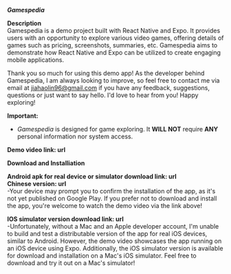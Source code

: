 <b><i>Gamespedia</i></b>

<b>Description</b><br/>
Gamespedia is a demo project built with React Native and Expo. It provides users with an opportunity to explore various video games, offering details of games such as pricing, screenshots, summaries, etc. Gamespedia aims to demonstrate how React Native and Expo can be utilized to create engaging mobile applications.


Thank you so much for using this demo app! As the developer behind Gamespedia, I am always looking to improve, so feel free to contact me via email at jiahaolin96@gmail.com if
you have any feedback, suggestions, questions or just want to say hello. I'd love to hear from you! Happy exploring!

<b>Important:</b>
 - <i>Gamespedia</i> is designed for game exploring. It <b>WILL NOT</b> require <b>ANY</b> personal information nor system access.

<b>Demo video link: url</b>

<b>Download and Installiation</b></br>

<b>Android apk for real device or simulator download link: url </b></br>
<b>Chinese version: url</b>
	<br/>	-Your device may prompt you to confirm the installation of the app, as it's not yet published on Google Play. If you prefer not to download and install the app, you're welcome to watch the demo video via the link above!

<b>IOS simulator version download link: url</b><br/>
  	-Unfortunately, without a Mac and an Apple developer account, I'm unable to build and test a distributable version of the app for real iOS devices, similar to Android. However, the demo video showcases the app running on an iOS device using Expo. Additionally, the iOS simulator version is available for download and installation on a Mac's iOS simulator. Feel free to download and try it out on a Mac's simulator!
